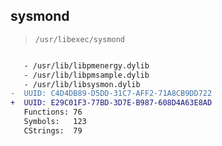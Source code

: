 ## sysmond

> `/usr/libexec/sysmond`

```diff

   - /usr/lib/libpmenergy.dylib
   - /usr/lib/libpmsample.dylib
   - /usr/lib/libsysmon.dylib
-  UUID: C4D4DB89-D5DD-31C7-AFF2-71A8CB9DD722
+  UUID: E29C01F3-77BD-3D7E-B987-608D4A63E8AD
   Functions: 76
   Symbols:   123
   CStrings:  79

```
